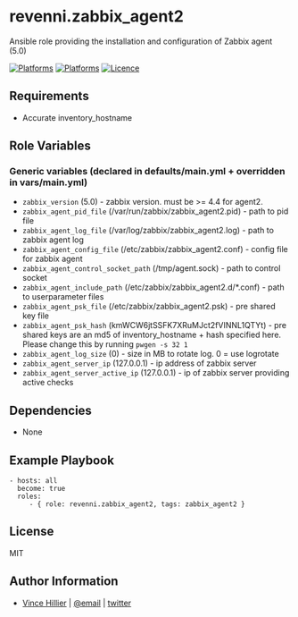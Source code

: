 revenni.zabbix_agent2
=========

Ansible role providing the installation and configuration of Zabbix agent (5.0)

[![Platforms](http://img.shields.io/badge/platforms-ubuntu-lightgrey.svg?style=flat)](#)
[![Platforms](http://img.shields.io/badge/platforms-debian-lightgrey.svg?style=flat)](#)
[![Licence](https://img.shields.io/badge/Licence-MIT-blue.svg)](https://tldrlegal.com/license/mit-license)

Requirements
------------

* Accurate inventory_hostname

Role Variables
--------------

### Generic variables (declared in defaults/main.yml + overridden in vars/main.yml)
* ```zabbix_version``` (5.0) - zabbix version.  must be >= 4.4 for agent2.
* ```zabbix_agent_pid_file``` (/var/run/zabbix/zabbix_agent2.pid) - path to pid file
* ```zabbix_agent_log_file``` (/var/log/zabbix/zabbix_agent2.log) - path to zabbix agent log
* ```zabbix_agent_config_file``` (/etc/zabbix/zabbix_agent2.conf) - config file for zabbix agent
* ```zabbix_agent_control_socket_path``` (/tmp/agent.sock) - path to control socket
* ```zabbix_agent_include_path``` (/etc/zabbix/zabbix_agent2.d/*.conf) - path to userparameter files
* ```zabbix_agent_psk_file``` (/etc/zabbix/zabbix_agent2.psk) - pre shared key file
* ```zabbix_agent_psk_hash``` (kmWCW6jtSSFK7XRuMJct2fVINNL1QTYt) - pre shared keys are an md5 of inventory_hostname + hash specified here.  Please change this by running ```pwgen -s 32 1```
* ```zabbix_agent_log_size``` (0) - size in MB to rotate log.  0 = use logrotate
* ```zabbix_agent_server_ip``` (127.0.0.1) - ip address of zabbix server
* ```zabbix_agent_server_active_ip``` (127.0.0.1) - ip of zabbix server providing active checks

Dependencies
------------

* None

Example Playbook
----------------

    - hosts: all
      become: true
      roles:
         - { role: revenni.zabbix_agent2, tags: zabbix_agent2 }

License
-------

MIT

Author Information
------------------
* [Vince Hillier](https://revenni.com) | [@email](mailto:vince@revenni.com) | [twitter](https://twitter.com/vincedotca)
